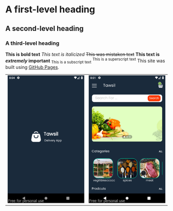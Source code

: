 # A first-level heading
## A second-level heading
### A third-level heading

**This is bold text**
*This text is italicized*
~~This was mistaken text~~
**This text is _extremely_ important**
<sub>This is a subscript text</sub>
<sup>This is a superscript text</sup>
This site was built using [GitHub Pages](https://pages.github.com/).







|   |  |
| ------------- | ------------- |
|<img width="1604" alt="screen shot for app" src="https://raw.githubusercontent.com/amine0923/singleVendorApp/main/Screen%20Shots/screenshot-2023-03-28_20.04.00.869.png">|<img width="1604" alt="screen shot for app" src="https://raw.githubusercontent.com/amine0923/singleVendorApp/main/Screen%20Shots/screenshot-2023-03-28_20.01.19.389.png">|<img width="1604" alt="screen shot for app" src="https://raw.githubusercontent.com/amine0923/singleVendorApp/main/Screen%20Shots/screenshot-2023-03-28_20.01.49.686.png">|<img width="1604" alt="screen shot for app" src="https://raw.githubusercontent.com/amine0923/singleVendorApp/main/Screen%20Shots/screenshot-2023-03-28_20.02.51.069.png">|<img width="1604" alt="screen shot for app" src="https://raw.githubusercontent.com/amine0923/singleVendorApp/main/Screen%20Shots/screenshot-2023-03-28_20.02.19.522.png">|<img width="1604" alt="screen shot for app" src="https://raw.githubusercontent.com/amine0923/singleVendorApp/main/Screen%20Shots/screenshot-2023-03-28_20.02.27.258.png">|<img width="1604" alt="screen shot for app" src="https://raw.githubusercontent.com/amine0923/singleVendorApp/main/Screen%20Shots/screenshot-2023-03-28_20.02.41.388.png">|
